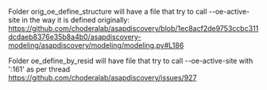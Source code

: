 Folder orig_oe_define_structure will have a file that try to call --oe-active-site in the way it is defined originally: https://github.com/choderalab/asapdiscovery/blob/1ec8acf2de9753ccbc311dcdaeb8376e35b8a4b0/asapdiscovery-modeling/asapdiscovery/modeling/modeling.py#L186

Folder oe_define_by_resid will have file that try to call --oe-active-site with ':161' as per thread https://github.com/choderalab/asapdiscovery/issues/927
